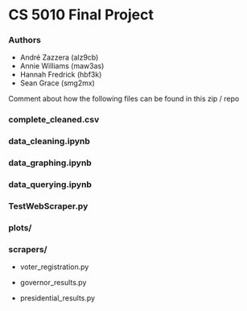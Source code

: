  # CS 5010 Final Project

### Authors

* André Zazzera (alz9cb)
* Annie Williams (maw3as)
* Hannah Fredrick (hbf3k)
* Sean Grace (smg2mx)

Comment about how the following files can be found in this zip / repo

### complete_cleaned.csv

### data_cleaning.ipynb

### data_graphing.ipynb

### data_querying.ipynb

### TestWebScraper.py

### plots/

### scrapers/

+ voter_registration.py

+ governor_results.py

+ presidential_results.py
